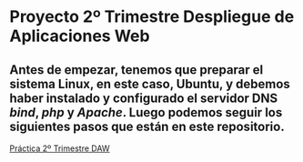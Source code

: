 # Proyecto 2º Trimestre Despliegue de Aplicaciones Web
## Antes de empezar, tenemos que preparar el sistema Linux, en este caso, Ubuntu, y debemos haber instalado y configurado el servidor DNS *bind*, *php* y *Apache*. Luego podemos seguir los siguientes pasos que están en este repositorio.

[Práctica 2º Trimestre DAW](https://github.com/JM10PRO/Proyecto-DAW-2-Trimestre)
